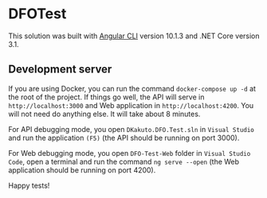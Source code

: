 # DFOTest

This solution was built with [Angular CLI](https://github.com/angular/angular-cli) version 10.1.3 and .NET Core version 3.1.

## Development server

If you are using Docker, you can run the command `docker-compose up -d` at the root of the project. If things go well, the API will serve in `http://localhost:3000` and Web application in `http://localhost:4200`. You will not need do anything else. It will take about 8 minutes.

For API debugging mode, you open `DKakuto.DFO.Test.sln` in `Visual Studio` and run the application `(F5)` (the API should be running on port 3000).

For Web debugging mode, you open `DFO-Test-Web` folder in `Visual Studio Code`, open a terminal and run the command `ng serve --open` (the Web application should be running on port 4200).

Happy tests!
